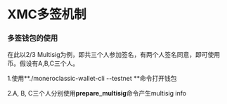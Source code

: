 # XMC多签机制

### 多签钱包的使用

在此以2/3 Multisig为例，即共三个人参加签名，有两个人签名同意，即可使用币。假设有A,B,C三个人。

1.使用**./moneroclassic-wallet-cli --testnet **命令打开钱包

2.A, B, C三个人分别使用**prepare\_multisig**命令产生multisig info


